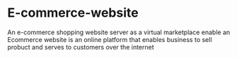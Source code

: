 # E-commerce-website
An e-commerce shopping website server as a virtual marketplace enable an Ecommerce website is an online
platform that enables business to sell probuct and serves to customers over the internet
